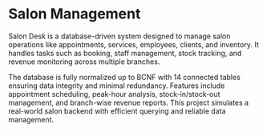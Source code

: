 # Salon Management

Salon Desk is a database-driven system designed to manage salon operations like appointments, services, employees, clients, and inventory. It handles tasks such as booking, staff management, stock tracking, and revenue monitoring across multiple branches.

The database is fully normalized up to BCNF with 14 connected tables ensuring data integrity and minimal redundancy. Features include appointment scheduling, peak-hour analysis, stock-in/stock-out management, and branch-wise revenue reports. This project simulates a real-world salon backend with efficient querying and reliable data management.
